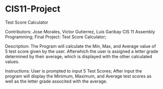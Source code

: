# CIS11-Project
Test Score Calculator

Contributors: Jose Morales, Victor Gutierrez, Luis Garibay
CIS 11 Assembly Programming; Final Project: Test Score Calculator;

Description: The Program will calculate the Min, Max, and Average value of 5 test score given by the user.
Afterwhich the user is assigned a letter grade determined by their average, which is displayed with 
the other calculated values.

Instructions: User is prompted to input 5 Test Scores; After input the program will display the 
Minimum, Maximum, and Average test scores as well as the letter grade associted with the average.
